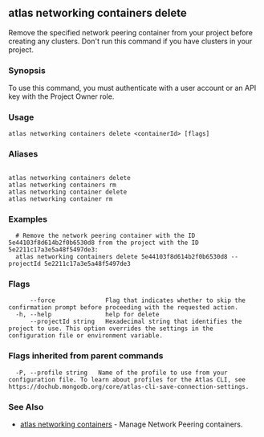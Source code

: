 ## atlas networking containers delete

Remove the specified network peering container from your project before creating any clusters. Don't run this command if you have clusters in your project.


### Synopsis

To use this command, you must authenticate with a user account or an API key with the Project Owner role.


### Usage
```
atlas networking containers delete <containerId> [flags]
```

### Aliases
```

atlas networking containers delete
atlas networking containers rm
atlas networking container delete
atlas networking container rm
```

### Examples

```
  # Remove the network peering container with the ID 5e44103f8d614b2f0b6530d8 from the project with the ID 5e2211c17a3e5a48f5497de3:
  atlas networking containers delete 5e44103f8d614b2f0b6530d8 --projectId 5e2211c17a3e5a48f5497de3
```


### Flags

```
      --force              Flag that indicates whether to skip the confirmation prompt before proceeding with the requested action.
  -h, --help               help for delete
      --projectId string   Hexadecimal string that identifies the project to use. This option overrides the settings in the configuration file or environment variable.

```


### Flags inherited from parent commands

```
  -P, --profile string   Name of the profile to use from your configuration file. To learn about profiles for the Atlas CLI, see https://dochub.mongodb.org/core/atlas-cli-save-connection-settings.

```

### See Also


* [atlas networking containers](atlas_networking_containers.md)	- Manage Network Peering containers.



